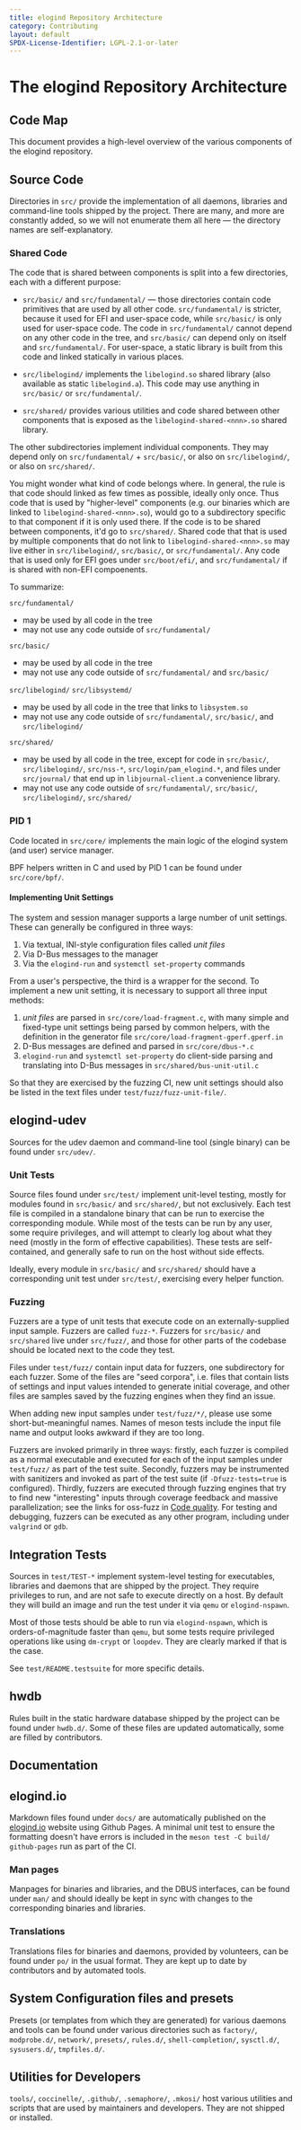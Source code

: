 ```yaml
---
title: elogind Repository Architecture
category: Contributing
layout: default
SPDX-License-Identifier: LGPL-2.1-or-later
---
```


# The elogind Repository Architecture

## Code Map

This document provides a high-level overview of the various components of the
elogind repository.

## Source Code

Directories in `src/` provide the implementation of all daemons, libraries and
command-line tools shipped by the project. There are many, and more are
constantly added, so we will not enumerate them all here — the directory
names are self-explanatory.

### Shared Code

The code that is shared between components is split into a few directories,
each with a different purpose:

- `src/basic/` and `src/fundamental/` — those directories contain code
  primitives that are used by all other code. `src/fundamental/` is stricter,
  because it used for EFI and user-space code, while `src/basic/` is only used
  for user-space code. The code in `src/fundamental/` cannot depend on any
  other code in the tree, and `src/basic/` can depend only on itself and
  `src/fundamental/`. For user-space, a static library is built from this code
  and linked statically in various places.

- `src/libelogind/` implements the `libelogind.so` shared library (also
  available as static `libelogind.a`). This code may use anything in
  `src/basic/` or `src/fundamental/`.

- `src/shared/` provides various utilities and code shared between other
  components that is exposed as the `libelogind-shared-<nnn>.so` shared library.

The other subdirectories implement individual components. They may depend only
on `src/fundamental/` + `src/basic/`, or also on `src/libelogind/`, or also on
`src/shared/`.

You might wonder what kind of code belongs where. In general, the rule is that
code should linked as few times as possible, ideally only once. Thus code that
is used by "higher-level" components (e.g. our binaries which are linked to
`libelogind-shared-<nnn>.so`), would go to a subdirectory specific to that
component if it is only used there. If the code is to be shared between
components, it'd go to `src/shared/`. Shared code that that is used by multiple
components that do not link to `libelogind-shared-<nnn>.so` may live either in
`src/libelogind/`, `src/basic/`, or `src/fundamental/`. Any code that is used
only for EFI goes under `src/boot/efi/`, and `src/fundamental/` if is shared
with non-EFI compoenents.

To summarize:

`src/fundamental/`
- may be used by all code in the tree
- may not use any code outside of `src/fundamental/`

`src/basic/`
- may be used by all code in the tree
- may not use any code outside of `src/fundamental/` and `src/basic/`

`src/libelogind/`
`src/libsystemd/`
- may be used by all code in the tree that links to `libsystem.so`
- may not use any code outside of `src/fundamental/`, `src/basic/`, and
  `src/libelogind/`

`src/shared/`
- may be used by all code in the tree, except for code in `src/basic/`,
  `src/libelogind/`, `src/nss-*`, `src/login/pam_elogind.*`, and files under
  `src/journal/` that end up in `libjournal-client.a` convenience library.
- may not use any code outside of `src/fundamental/`, `src/basic/`,
  `src/libelogind/`, `src/shared/`

### PID 1

Code located in `src/core/` implements the main logic of the elogind system (and user)
service manager.

BPF helpers written in C and used by PID 1 can be found under `src/core/bpf/`.

#### Implementing Unit Settings

The system and session manager supports a large number of unit settings. These can generally
be configured in three ways:

1. Via textual, INI-style configuration files called *unit* *files*
2. Via D-Bus messages to the manager
3. Via the `elogind-run` and `systemctl set-property` commands

From a user's perspective, the third is a wrapper for the second. To implement a new unit
setting, it is necessary to support all three input methods:

1. *unit* *files* are parsed in `src/core/load-fragment.c`, with many simple and fixed-type
unit settings being parsed by common helpers, with the definition in the generator file
`src/core/load-fragment-gperf.gperf.in`
2. D-Bus messages are defined and parsed in `src/core/dbus-*.c`
3. `elogind-run` and `systemctl set-property` do client-side parsing and translating into
D-Bus messages in `src/shared/bus-unit-util.c`

So that they are exercised by the fuzzing CI, new unit settings should also be listed in the
text files under `test/fuzz/fuzz-unit-file/`.

## elogind-udev

Sources for the udev daemon and command-line tool (single binary) can be found under
`src/udev/`.

### Unit Tests

Source files found under `src/test/` implement unit-level testing, mostly for
modules found in `src/basic/` and `src/shared/`, but not exclusively. Each test
file is compiled in a standalone binary that can be run to exercise the
corresponding module. While most of the tests can be run by any user, some
require privileges, and will attempt to clearly log about what they need
(mostly in the form of effective capabilities). These tests are self-contained,
and generally safe to run on the host without side effects.

Ideally, every module in `src/basic/` and `src/shared/` should have a
corresponding unit test under `src/test/`, exercising every helper function.

### Fuzzing

Fuzzers are a type of unit tests that execute code on an externally-supplied
input sample. Fuzzers are called `fuzz-*`. Fuzzers for `src/basic/` and
`src/shared` live under `src/fuzz/`, and those for other parts of the codebase
should be located next to the code they test.

Files under `test/fuzz/` contain input data for fuzzers, one subdirectory for
each fuzzer. Some of the files are "seed corpora", i.e. files that contain
lists of settings and input values intended to generate initial coverage, and
other files are samples saved by the fuzzing engines when they find an issue.

When adding new input samples under `test/fuzz/*/`, please use some
short-but-meaningful names. Names of meson tests include the input file name
and output looks awkward if they are too long.

Fuzzers are invoked primarily in three ways: firstly, each fuzzer is compiled
as a normal executable and executed for each of the input samples under
`test/fuzz/` as part of the test suite. Secondly, fuzzers may be instrumented
with sanitizers and invoked as part of the test suite (if `-Dfuzz-tests=true`
is configured). Thirdly, fuzzers are executed through fuzzing engines that try
to find new "interesting" inputs through coverage feedback and massive
parallelization; see the links for oss-fuzz in [Code quality](CODE_QUALITY.md).
For testing and debugging, fuzzers can be executed as any other program,
including under `valgrind` or `gdb`.

## Integration Tests

Sources in `test/TEST-*` implement system-level testing for executables,
libraries and daemons that are shipped by the project. They require privileges
to run, and are not safe to execute directly on a host. By default they will
build an image and run the test under it via `qemu` or `elogind-nspawn`.

Most of those tests should be able to run via `elogind-nspawn`, which is
orders-of-magnitude faster than `qemu`, but some tests require privileged
operations like using `dm-crypt` or `loopdev`. They are clearly marked if that
is the case.

See `test/README.testsuite` for more specific details.

## hwdb

Rules built in the static hardware database shipped by the project can be found
under `hwdb.d/`. Some of these files are updated automatically, some are filled
by contributors.

## Documentation

## elogind.io

Markdown files found under `docs/` are automatically published on the
[elogind.io](https://elogind.io) website using Github Pages. A minimal unit test
to ensure the formatting doesn't have errors is included in the
`meson test -C build/ github-pages` run as part of the CI.

### Man pages

Manpages for binaries and libraries, and the DBUS interfaces, can be found under
`man/` and should ideally be kept in sync with changes to the corresponding
binaries and libraries.

### Translations

Translations files for binaries and daemons, provided by volunteers, can be found
under `po/` in the usual format. They are kept up to date by contributors and by
automated tools.

## System Configuration files and presets

Presets (or templates from which they are generated) for various daemons and tools
can be found under various directories such as `factory/`, `modprobe.d/`, `network/`,
`presets/`, `rules.d/`, `shell-completion/`, `sysctl.d/`, `sysusers.d/`, `tmpfiles.d/`.

## Utilities for Developers

`tools/`, `coccinelle/`, `.github/`, `.semaphore/`, `.mkosi/` host various
utilities and scripts that are used by maintainers and developers. They are not
shipped or installed.
